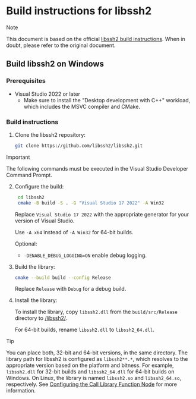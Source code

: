 # Build instructions for libssh2

> [!NOTE]
> This document is based on the official [libssh2 build instructions](https://github.com/libssh2/libssh2/blob/master/docs/INSTALL_CMAKE.md).
> When in doubt, please refer to the original document.

## Build libssh2 on Windows

### Prerequisites

- Visual Studio 2022 or later
  - Make sure to install the "Desktop development with C++" workload, which includes the MSVC compiler and CMake.

### Build instructions

1. Clone the libssh2 repository:

   ```sh
   git clone https://github.com/libssh2/libssh2.git
   ```

> [!IMPORTANT]
> The following commands must be executed in the Visual Studio Developer Command Prompt.

2. Configure the build:

   ```sh
    cd libssh2
    cmake -B build -S . -G "Visual Studio 17 2022" -A Win32
    ```

    Replace `Visual Studio 17 2022` with the appropriate generator for your version of Visual Studio.

    Use `-A x64` instead of `-A Win32` for 64-bit builds.

    Optional:
    - `-DENABLE_DEBUG_LOGGING=ON` enable debug logging.

3. Build the library:

    ```sh
    cmake --build build --config Release
    ```

    Replace `Release` with `Debug` for a debug build.

4. Install the library:

    To install the library, copy `libssh2.dll` from the `build/src/Release` directory to [/libssh2/](/libssh2/).

    For 64-bit builds, rename `libssh2.dll` to `libssh2_64.dll`.

> [!TIP]
> You can place both, 32-bit and 64-bit versions, in the same directory.
> The library path for libssh2 is configured as `libssh2**.*`, which resolves to the appropriate version based on the platform and bitness.
> For example, `libssh2.dll` for 32-bit builds and `libssh2_64.dll` for 64-bit builds on Windows. On Linux, the library is named `libssh2.so` and `libssh2_64.so`, respectively.
> See [Configuring the Call Library Function Node](https://www.ni.com/docs/en-US/bundle/labview/page/configuring-the-call-library-function-node.html) for more information.
